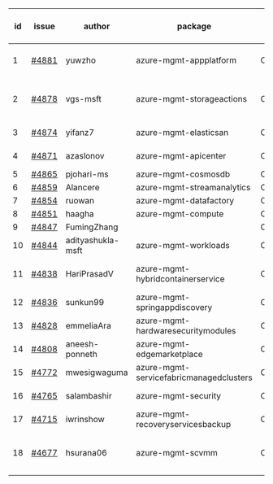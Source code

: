 | id | issue | author | package | assignee | bot advice | created date of issue | target release date | date from target |
| ------ | ------ | ------ | ------ | ------ | ------ | ------ | ------ | :-----: |
| 1 | [#4881](https://github.com/Azure/sdk-release-request/issues/4881) | yuwzho | azure-mgmt-appplatform | ChenxiJiang333 | new comment. HoldOn | 01-10 | 01-26 |  |
| 2 | [#4878](https://github.com/Azure/sdk-release-request/issues/4878) | vgs-msft | azure-mgmt-storageactions | ChenxiJiang333 | new comment. FirstBeta HoldOn | 01-09 | 01-26 |  |
| 3 | [#4874](https://github.com/Azure/sdk-release-request/issues/4874) | yifanz7 | azure-mgmt-elasticsan | ChenxiJiang333 | FirstGA HoldOn | 01-09 | 01-26 |  |
| 4 | [#4871](https://github.com/Azure/sdk-release-request/issues/4871) | azaslonov | azure-mgmt-apicenter | ChenxiJiang333 | FirstGA HoldOn | 01-08 | 01-26 |  |
| 5 | [#4865](https://github.com/Azure/sdk-release-request/issues/4865) | pjohari-ms | azure-mgmt-cosmosdb | ChenxiJiang333 |  | 01-06 | 01-26 |  |
| 6 | [#4859](https://github.com/Azure/sdk-release-request/issues/4859) | Alancere | azure-mgmt-streamanalytics | ChenxiJiang333 |  | 12-27 | 01-26 |  |
| 7 | [#4854](https://github.com/Azure/sdk-release-request/issues/4854) | ruowan | azure-mgmt-datafactory | ChenxiJiang333 |  | 12-27 | 01-26 |  |
| 8 | [#4851](https://github.com/Azure/sdk-release-request/issues/4851) | haagha | azure-mgmt-compute | ChenxiJiang333 |  | 12-26 | 01-26 |  |
| 9 | [#4847](https://github.com/Azure/sdk-release-request/issues/4847) | FumingZhang |  | ChenxiJiang333 | HoldOn | 12-21 | 01-26 |  |
| 10 | [#4844](https://github.com/Azure/sdk-release-request/issues/4844) | adityashukla-msft | azure-mgmt-workloads | ChenxiJiang333 | FirstBeta HoldOn | 12-20 | 01-26 |  |
| 11 | [#4838](https://github.com/Azure/sdk-release-request/issues/4838) | HariPrasadV | azure-mgmt-hybridcontainerservice | ChenxiJiang333 | new comment. FirstGA | 12-18 | 01-26 |  |
| 12 | [#4836](https://github.com/Azure/sdk-release-request/issues/4836) | sunkun99 | azure-mgmt-springappdiscovery | ChenxiJiang333 | FirstBeta HoldOn | 12-15 | 01-26 |  |
| 13 | [#4828](https://github.com/Azure/sdk-release-request/issues/4828) | emmeliaAra | azure-mgmt-hardwaresecuritymodules | ChenxiJiang333 | FirstBeta | 12-11 | 01-26 |  |
| 14 | [#4808](https://github.com/Azure/sdk-release-request/issues/4808) | aneesh-ponneth | azure-mgmt-edgemarketplace | ChenxiJiang333 | FirstBeta HoldOn | 11-29 | 02-23 |  |
| 15 | [#4772](https://github.com/Azure/sdk-release-request/issues/4772) | mwesigwaguma | azure-mgmt-servicefabricmanagedclusters | ChenxiJiang333 | HoldOn | 11-21 | 12-22 |  |
| 16 | [#4765](https://github.com/Azure/sdk-release-request/issues/4765) | salambashir | azure-mgmt-security | ChenxiJiang333 | MultiAPI HoldOn | 11-13 | 01-26 |  |
| 17 | [#4715](https://github.com/Azure/sdk-release-request/issues/4715) | iwrinshow | azure-mgmt-recoveryservicesbackup | ChenxiJiang333 |  | 11-06 | 01-26 |  |
| 18 | [#4677](https://github.com/Azure/sdk-release-request/issues/4677) | hsurana06 | azure-mgmt-scvmm | ChenxiJiang333 | new comment. FirstGA HoldOn | 10-23 | 01-26 |  |

